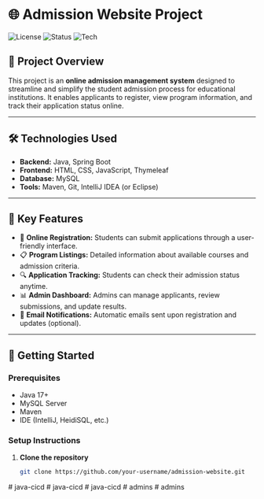 # 🌐 Admission Website Project

![License](https://img.shields.io/badge/license-MIT-blue.svg)
![Status](https://img.shields.io/badge/status-Developing-yellow)
![Tech](https://img.shields.io/badge/built_with-Java%20%7C%20SpringBoot%20%7C%20MySQL%20%7C%20HTML%2FCSS-blue)

## 📌 Project Overview

This project is an **online admission management system** designed to streamline and simplify the student admission process for educational institutions. It enables applicants to register, view program information, and track their application status online.

---

## 🛠️ Technologies Used

- **Backend:** Java, Spring Boot  
- **Frontend:** HTML, CSS, JavaScript, Thymeleaf 
- **Database:** MySQL  
- **Tools:** Maven, Git, IntelliJ IDEA (or Eclipse)

---

## 🔑 Key Features

- 📝 **Online Registration:** Students can submit applications through a user-friendly interface.  
- 📋 **Program Listings:** Detailed information about available courses and admission criteria.  
- 🔍 **Application Tracking:** Students can check their admission status anytime.  
- 📊 **Admin Dashboard:** Admins can manage applicants, review submissions, and update results.  
- 📧 **Email Notifications:** Automatic emails sent upon registration and updates (optional).

---

## 🚀 Getting Started

### Prerequisites

- Java 17+
- MySQL Server
- Maven
- IDE (IntelliJ, HeidiSQL, etc.)

### Setup Instructions

1. **Clone the repository**
   ```bash
   git clone https://github.com/your-username/admission-website.git
#   j a v a - c i c d  
 #   j a v a - c i c d  
 # java-cicd
#   a d m i n s  
 #   a d m i n s  
 